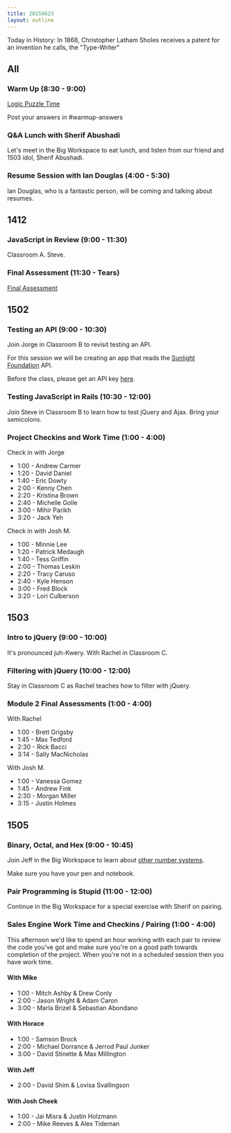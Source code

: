```yaml
---
title: 20150623
layout: outline
---
```


Today in History: In 1868, Christopher Latham Sholes receives a patent for an invention he calls,
the "Type-Writer"

## All

### Warm Up (8:30 - 9:00)

[Logic Puzzle Time](http://cl.ly/0c402c1Y1R0c)

Post your answers in #warmup-answers

### Q&A Lunch with Sherif Abushadi

Let's meet in the Big Workspace to eat lunch, and listen from our friend and 1503 idol, Sherif Abushadi.

### Resume Session with Ian Douglas (4:00 - 5:30)

Ian Douglas, who is a fantastic person, will be coming and talking about resumes.

## 1412

### JavaScript in Review (9:00 - 11:30)

Classroom A. Steve.

### Final Assessment (11:30 - Tears)

[Final Assessment](https://www.youtube.com/watch?v=9jK-NcRmVcw)

## 1502

### Testing an API (9:00 - 10:30)

Join Jorge in Classroom B to revisit testing an API.

For this session we will be creating an app that reads the [Sunlight Foundation](http://sunlightfoundation.com) API.

Before the class, please get an API key [here](http://sunlightfoundation.com/api/accounts/register/).

### Testing JavaScript in Rails (10:30 - 12:00)

Join Steve in Classroom B to learn how to test jQuery and Ajax. Bring your semicolons.

### Project Checkins and Work Time (1:00 - 4:00)

Check in with Jorge

* 1:00 - Andrew Carmer
* 1:20 - David Daniel
* 1:40 - Eric Dowty
* 2:00 - Kenny Chen
* 2:20 - Kristina Brown
* 2:40 - Michelle Golle
* 3:00 - Mihir Parikh
* 3:20 - Jack Yeh

Check in with Josh M.

* 1:00 - Minnie Lee
* 1:20 - Patrick Medaugh
* 1:40 - Tess Griffin
* 2:00 - Thomas Leskin
* 2:20 - Tracy Caruso
* 2:40 - Kyle Henson
* 3:00 - Fred Block
* 3:20 - Lori Culberson



## 1503

### Intro to jQuery (9:00 - 10:00)

It's pronounced juh-Kwery.  With Rachel in Classroom C.

### Filtering with jQuery (10:00 - 12:00)

Stay in Classroom C as Rachel teaches how to filter with jQuery.

### Module 2 Final Assessments (1:00 - 4:00)

With Rachel

* 1:00 - Brett Grigsby
* 1:45 - Max Tedford
* 2:30 - Rick Bacci
* 3:14 - Sally MacNicholas

With Josh M.

* 1:00 - Vanessa Gomez
* 1:45 - Andrew Fink
* 2:30 - Morgan Miller
* 3:15 - Justin Holmes

## 1505

### Binary, Octal, and Hex (9:00 - 10:45)

Join Jeff in the Big Workspace to learn about [other number systems](https://github.com/turingschool/lesson_plans/blob/master/ruby_01-object_oriented_programming_with_ruby/number_systems.markdown).

Make sure you have your pen and notebook.

### Pair Programming is Stupid (11:00 - 12:00)

Continue in the Big Workspace for a special exercise with Sherif on pairing.

### Sales Engine Work Time and Checkins / Pairing (1:00 - 4:00)

This afternoon we'd like to spend an hour working with each pair to review the code you've got and make sure you're on
a good path towards completion of the project. When you're not in a scheduled session then you have work time.

#### With Mike

* 1:00 - Mitch Ashby & Drew Conly
* 2:00 - Jason Wright & Adam Caron
* 3:00 - Marla Brizel & Sebastian Abondano

#### With Horace

* 1:00 - Samson Brock
* 2:00 - Michael Dorrance & Jerrod Paul Junker
* 3:00 - David Stinette & Max Millington

#### With Jeff

* 2:00 - David Shim & Lovisa Svallingson

#### With Josh Cheek

* 1:00 - Jai Misra & Justin Holzmann
* 2:00 - Mike Reeves & Alex Tideman

